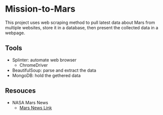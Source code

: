 # Mission-to-Mars

This project uses web scraping method to pull latest data about Mars from multiple websites, store it in a database, then present the collected data in a webpage.

## Tools

 - Splinter: automate web browser
   - ChromeDriver 
 - BeautifulSoup: parse and extract the data
 - MongoDB: hold the gethered data
 
## Resouces

 - NASA Mars News
   - [Mars News Link](https://mars.nasa.gov/news/?page=0&per_page=40&order=publish_date+desc%2Ccreated_at+desc&search=&category=19%2C165%2C184%2C204&blank_scope=Latest)
